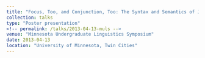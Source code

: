 ```yaml
---
title: "Focus, Too, and Conjunction, Too: The Syntax and Semantics of Japanese mo-Coordination."
collection: talks
type: "Poster presentation"
<!-- permalink: /talks/2013-04-13-muls -->
venue: "Minnesota Undergraduate Linguistics Symposium"
date: 2013-04-13
location: "University of Minnesota, Twin Cities"
---
```


